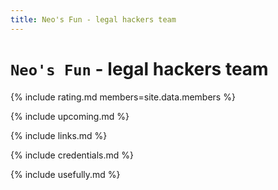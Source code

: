 ```yaml
---
title: Neo's Fun - legal hackers team
---
```


# `Neo's Fun` - legal hackers team

{% include rating.md members=site.data.members %}

{% include upcoming.md %}

{% include links.md %}

{% include credentials.md %}

{% include usefully.md %}

